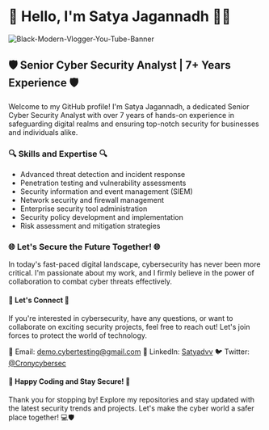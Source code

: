 # 👋 Hello, I'm Satya Jagannadh 👨‍💻

<img src="https://i.ibb.co/Mk1yXYk/Black-Modern-Vlogger-You-Tube-Banner.png" alt="Black-Modern-Vlogger-You-Tube-Banner" border="0"></a>

## 🛡️ Senior Cyber Security Analyst | 7+ Years Experience 🛡️

Welcome to my GitHub profile! I'm Satya Jagannadh, a dedicated Senior Cyber Security Analyst with over 7 years of hands-on experience in safeguarding digital realms and ensuring top-notch security for businesses and individuals alike.

### 🔍 Skills and Expertise 🔍

- Advanced threat detection and incident response
- Penetration testing and vulnerability assessments
- Security information and event management (SIEM)
- Network security and firewall management
- Enterprise security tool administration
- Security policy development and implementation
- Risk assessment and mitigation strategies

### 🌐 Let's Secure the Future Together! 🌐

In today's fast-paced digital landscape, cybersecurity has never been more critical. I'm passionate about my work, and I firmly believe in the power of collaboration to combat cyber threats effectively.

#### 🤝 Let's Connect 🤝

If you're interested in cybersecurity, have any questions, or want to collaborate on exciting security projects, feel free to reach out! Let's join forces to protect the world of technology.

📧 Email: demo.cybertesting@gmail.com
🔗 LinkedIn: [Satyadvv](https://www.linkedin.com/in/satyadvv)
🐦 Twitter: [@Cronycybersec](https://twitter.com/cronycybersec)

#### 🚀 Happy Coding and Stay Secure! 🚀

Thank you for stopping by! Explore my repositories and stay updated with the latest security trends and projects. Let's make the cyber world a safer place together! 💻🛡️


